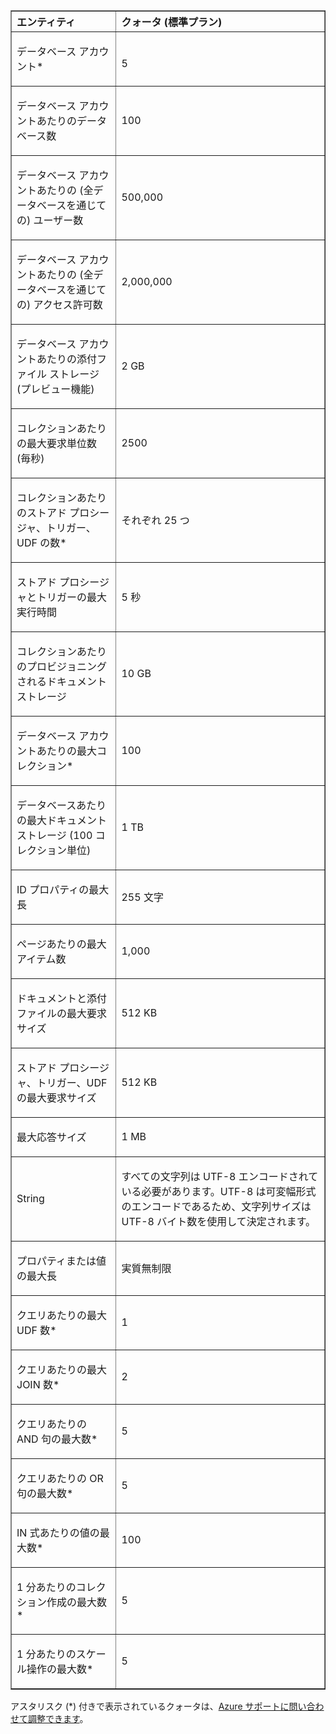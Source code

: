 <table cellspacing="0" border="1">
<tr>
   <th align="left" valign="middle">エンティティ</th>
   <th align="left" valign="middle">クォータ (標準プラン)</th>
</tr>
<tr>
   <td valign="middle"><p>データベース アカウント*</p></td>
   <td valign="middle"><p></p>5</td>

</tr>
<tr>
   <td valign="middle"><p>データベース アカウントあたりのデータベース数</p></td>
   <td valign="middle"><p>100</p></td>
</tr>
<tr>
   <td valign="middle"><p>データベース アカウントあたりの (全データベースを通じての) ユーザー数</p></td>
   <td valign="middle"><p>500,000</p></td>
</tr>
<tr>
   <td valign="middle"><p>データベース アカウントあたりの (全データベースを通じての) アクセス許可数</p></td>
   <td valign="middle"><p>2,000,000</p></td>
</tr>
<tr>
   <td valign="middle"><p>データベース アカウントあたりの添付ファイル ストレージ (プレビュー機能)</p></td>
   <td valign="middle"><p>2 GB</p></td>
</tr>
<tr>
   <td valign="middle"><p>コレクションあたりの最大要求単位数 (毎秒)</p></td>
   <td valign="middle"><p>2500</p></td>
</tr>
<tr>
   <td valign="middle"><p>コレクションあたりのストアド プロシージャ、トリガー、UDF の数* </p></td>
   <td valign="middle"><p>それぞれ 25 つ</p></td>
</tr>
<tr>
   <td valign="middle"><p>ストアド プロシージャとトリガーの最大実行時間</p></td>
   <td valign="middle"><p>5 秒</p></td>
</tr>
<tr>
   <td valign="middle"><p>コレクションあたりのプロビジョニングされるドキュメント ストレージ</p></td>
   <td valign="middle"><p>10 GB</p></td>
</tr>
<tr>
   <td valign="middle"><p>データベース アカウントあたりの最大コレクション*</p></td>
   <td valign="middle"><p>100</p></td>
</tr>
<tr>
   <td valign="middle"><p>データベースあたりの最大ドキュメント ストレージ (100 コレクション単位)</p></td>
   <td valign="middle"><p>1 TB</p></td>
</tr>
<tr>
   <td valign="middle"><p>ID プロパティの最大長</p></td>
   <td valign="middle"><p>255 文字</p></td>
</tr>
<tr>
   <td valign="middle"><p>ページあたりの最大アイテム数</p></td>
   <td valign="middle"><p>1,000</p></td>
</tr>
<tr>
   <td valign="middle"><p>ドキュメントと添付ファイルの最大要求サイズ </p></td>
   <td valign="middle"><p>512 KB</p></td>
</tr>
<tr>
   <td valign="middle"><p>ストアド プロシージャ、トリガー、UDF の最大要求サイズ</p></td>
   <td valign="middle"><p>512 KB</p></td>
</tr>
<tr>
   <td valign="middle"><p>最大応答サイズ</p></td>
   <td valign="middle"><p>1 MB</p></td>
</tr>
<tr>
   <td valign="middle"><p>String</p></td>
   <td valign="middle"><p>すべての文字列は UTF-8 エンコードされている必要があります。UTF-8 は可変幅形式のエンコードであるため、文字列サイズは UTF-8 バイト数を使用して決定されます。</p></td>
</tr>
<tr>
   <td valign="middle"><p>プロパティまたは値の最大長</p></td>
   <td valign="middle"><p>実質無制限</p></td>
</tr>
<tr>
   <td valign="middle"><p>クエリあたりの最大 UDF 数*</p></td>
   <td valign="middle"><p>1</p></td>
</tr>
<tr>
   <td valign="middle"><p>クエリあたりの最大 JOIN 数*</p></td>
   <td valign="middle"><p>2</p></td>
</tr>
<tr>
   <td valign="middle"><p>クエリあたりの AND 句の最大数*</p></td>
   <td valign="middle"><p>5</p></td>
</tr>
<tr>
   <td valign="middle"><p>クエリあたりの OR 句の最大数*</p></td>
   <td valign="middle"><p>5</p></td>
</tr>
<tr>
   <td valign="middle"><p>IN 式あたりの値の最大数*</p></td>
   <td valign="middle"><p>100</p></td>
</tr>
<tr>
   <td valign="middle"><p>1 分あたりのコレクション作成の最大数*</p></td>
   <td valign="middle"><p>5</p></td>
</tr>
<tr>
   <td valign="middle"><p>1 分あたりのスケール操作の最大数*</p></td>
   <td valign="middle"><p>5</p></td>
</tr>
</table>

アスタリスク (*) 付きで表示されているクォータは、[Azure サポートに問い合わせて調整できます](../articles/documentdb/documentdb-increase-limits.md)。

<!---HONumber=July15_HO4-->